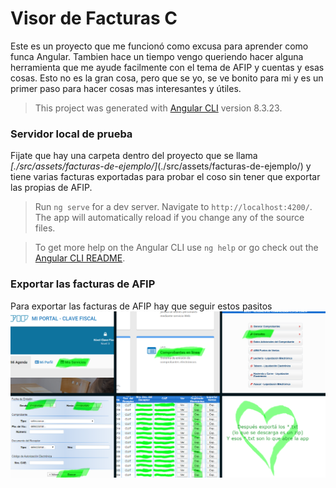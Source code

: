 # Visor de Facturas C

Este es un proyecto que me funcionó como excusa para aprender como funca Angular.
Tambien hace un tiempo vengo queriendo hacer alguna herramienta que me ayude facilmente con el tema de AFIP y cuentas y esas cosas. Esto no es la gran cosa, pero que se yo, se ve bonito para mi y es un primer paso para hacer cosas mas interesantes y útiles.
> This project was generated with [Angular CLI](https://github.com/angular/angular-cli) version 8.3.23.

### Servidor local de prueba

Fijate que hay una carpeta dentro del proyecto que se llama *[./src/assets/facturas-de-ejemplo/]*(./src/assets/facturas-de-ejemplo/) y tiene varias facturas exportadas para probar el coso sin tener que exportar las propias de AFIP.
> Run `ng serve` for a dev server. Navigate to `http://localhost:4200/`. The app will automatically reload if you change any of the source files.

>To get more help on the Angular CLI use `ng help` or go check out the [Angular CLI README](https://github.com/angular/angular-cli/blob/master/README.md).

### Exportar las facturas de AFIP

Para exportar las facturas de AFIP hay que seguir estos pasitos
![Instrucciones visuales solamente, lo siento](./src/assets/exportar-facturas.png)